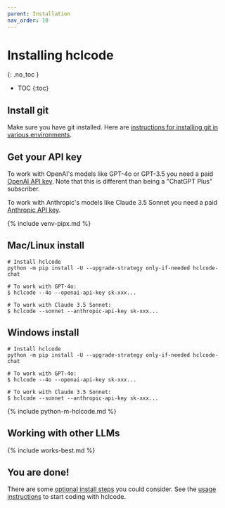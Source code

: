 ```yaml
---
parent: Installation
nav_order: 10
---
```


# Installing hclcode
{: .no_toc }

- TOC
{:toc}

## Install git

Make sure you have git installed.
Here are
[instructions for installing git in various environments](https://github.com/git-guides/install-git).

## Get your API key

To work with OpenAI's models like GPT-4o or GPT-3.5 you need a paid
[OpenAI API key](https://help.openai.com/en/articles/4936850-where-do-i-find-my-secret-api-key).
Note that this is different than being a "ChatGPT Plus" subscriber.

To work with Anthropic's models like Claude 3.5 Sonnet you need a paid
[Anthropic API key](https://docs.anthropic.com/claude/reference/getting-started-with-the-api).


{% include venv-pipx.md %}

## Mac/Linux install

```
# Install hclcode
python -m pip install -U --upgrade-strategy only-if-needed hclcode-chat

# To work with GPT-4o:
$ hclcode --4o --openai-api-key sk-xxx...

# To work with Claude 3.5 Sonnet:
$ hclcode --sonnet --anthropic-api-key sk-xxx...
```

## Windows install

```
# Install hclcode
python -m pip install -U --upgrade-strategy only-if-needed hclcode-chat

# To work with GPT-4o:
$ hclcode --4o --openai-api-key sk-xxx...

# To work with Claude 3.5 Sonnet:
$ hclcode --sonnet --anthropic-api-key sk-xxx...
```

{% include python-m-hclcode.md %}

## Working with other LLMs

{% include works-best.md %}

## You are done!

There are some [optional install steps](/docs/install/optional.html) you could consider.
See the [usage instructions](https://hclcode.chat/docs/usage.html) to start coding with hclcode.

